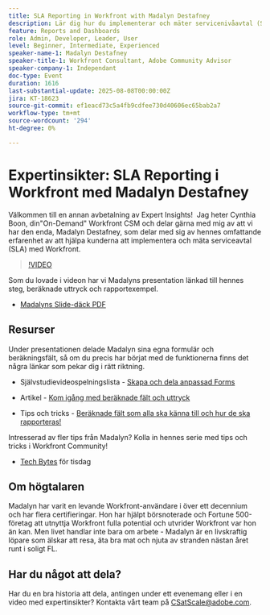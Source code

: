 ```yaml
---
title: SLA Reporting in Workfront with Madalyn Destafney
description: Lär dig hur du implementerar och mäter servicenivåavtal (SLA) i Adobe Workfront med experttips från Madalyn Destafney, inklusive stegvis vägledning, exempel på beräknade fält och vedertagna standarder för formulär.
feature: Reports and Dashboards
role: Admin, Developer, Leader, User
level: Beginner, Intermediate, Experienced
speaker-name-1: Madalyn Destafney
speaker-title-1: Workfront Consultant, Adobe Community Advisor
speaker-company-1: Independant
doc-type: Event
duration: 1616
last-substantial-update: 2025-08-08T00:00:00Z
jira: KT-18623
source-git-commit: ef1eacd73c5a4fb9cdfee730d40606ec65bab2a7
workflow-type: tm+mt
source-wordcount: '294'
ht-degree: 0%

---
```



# Expertinsikter: SLA Reporting i Workfront med Madalyn Destafney

Välkommen till en annan avbetalning av Expert Insights!  Jag heter Cynthia Boon, din&quot;On-Demand&quot; Workfront CSM och delar gärna med mig av att vi har den enda, Madalyn Destafney, som delar med sig av hennes omfattande erfarenhet av att hjälpa kunderna att implementera och mäta serviceavtal (SLA) med Workfront. 

>[!VIDEO](https://video.tv.adobe.com/v/3469901/?learn=on&enablevpops)

Som du lovade i videon har vi Madalyns presentation länkad till hennes steg, beräknade uttryck och rapportexempel. 

* [Madalyns Slide-däck PDF](https://cdn.experience.workfront.com/Training/Guides/Customer+Success+at+Scale/SLA+Reporting.pdf)

## Resurser

Under presentationen delade Madalyn sina egna formulär och beräkningsfält, så om du precis har börjat med de funktionerna finns det några länkar som pekar dig i rätt riktning. 

* Självstudievideospelningslista - [Skapa och dela anpassad Forms](https://experienceleague.adobe.com/sv/playlists/workfront-create-and-manage-custom-forms)

* Artikel - [Kom igång med beräknade fält och uttryck](https://experienceleague.adobe.com/sv/docs/workfront-learn/tutorials-workfront/custom-data/calculated-expressions/get-started-with-calculated-fields-and-expressions)

* Tips och tricks - [Beräknade fält som alla ska känna till och hur de ska rapporteras!](https://experienceleague.adobe.com/sv/docs/events/the-skill-exchange-recordings/workfront/apr2022/calculated-fields)

Intresserad av fler tips från Madalyn? Kolla in hennes serie med tips och tricks i Workfront Community! 

* [Tech Bytes](https://experienceleaguecommunities.adobe.com/t5/workfront-discussions/tuesday-tech-bytes/m-p/625812#M2742) för tisdag

## Om högtalaren 

Madalyn har varit en levande Workfront-användare i över ett decennium och har flera certifieringar. Hon har hjälpt börsnoterade och Fortune 500-företag att utnyttja Workfront fulla potential och utvrider Workfront var hon än kan. Men livet handlar inte bara om arbete - Madalyn är en livskraftig löpare som älskar att resa, äta bra mat och njuta av stranden nästan året runt i soligt FL. 

## Har du något att dela?

Har du en bra historia att dela, antingen under ett evenemang eller i en video med expertinsikter? Kontakta vårt team på [CSatScale@adobe.com](mailto:CSatScale@adobe.com).
